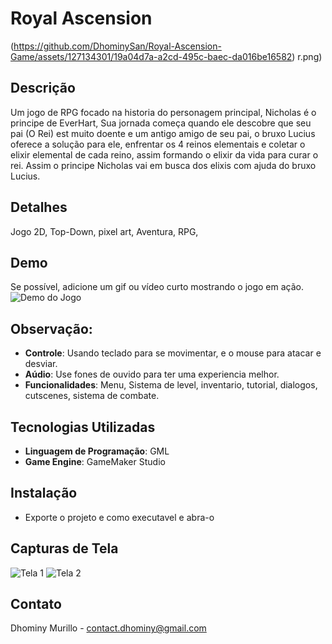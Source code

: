 # Royal Ascension

(https://github.com/DhominySan/Royal-Ascension-Game/assets/127134301/19a04d7a-a2cd-495c-baec-da016be16582)
r.png)

## Descrição
Um jogo de RPG focado na historia do personagem principal, Nicholas é o principe de EverHart, Sua jornada começa quando ele descobre que seu pai (O Rei) est muito doente e um antigo amigo de seu pai, o bruxo Lucius oferece a solução para ele, enfrentar os 4 reinos elementais e coletar o elixir elemental de cada reino, assim formando o elixir da vida para curar o rei. Assim o principe Nicholas vai em busca dos elixis com ajuda do bruxo Lucius.

## Detalhes
Jogo 2D, Top-Down, pixel art, Aventura, RPG, 

## Demo
Se possível, adicione um gif ou vídeo curto mostrando o jogo em ação.
![Demo do Jogo](caminho/para/demo.gif)

## Observação:
- **Controle**: Usando teclado para se movimentar, e o mouse para atacar e desviar.
- **Aúdio**: Use fones de ouvido para ter uma experiencia melhor.
- **Funcionalidades**: Menu, Sistema de level, inventario, tutorial, dialogos, cutscenes, sistema de combate.

## Tecnologias Utilizadas
- **Linguagem de Programação**: GML
- **Game Engine**: GameMaker Studio

## Instalação
- Exporte o projeto e como executavel e abra-o

## Capturas de Tela
![Tela 1](caminho/para/tela1.png)
![Tela 2](caminho/para/tela2.png)

## Contato
Dhominy Murillo - contact.dhominy@gmail.com

